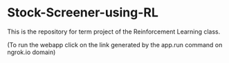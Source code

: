 # Stock-Screener-using-RL
This is the repository for term project of the Reinforcement Learning class.

(To run the webapp click on the link generated by the app.run command on ngrok.io domain)